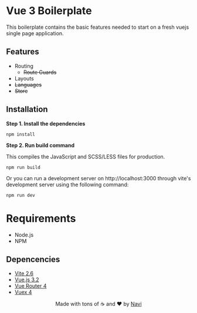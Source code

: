 # Vue 3  Boilerplate

This boilerplate contains the basic features needed to start on a fresh vuejs single page application.

## Features

- Routing
	- <strike>Route Guards</strike>
- Layouts
- <strike>Languages</strike>
- <strike>Store</strike>

## Installation

**Step 1. Install the dependencies**

```
npm install
```

**Step 2. Run build command**

This compiles the JavaScript and SCSS/LESS files for production.

```
npm run build
```

Or you can run a development server on http://localhost:3000 through vite's development server using the following command:
```
npm run dev
```

# Requirements

- Node.js
- NPM

## Depencencies

- [Vite 2.6](https://github.com/vitejs/vite)
- [Vue.js 3.2](https://vuejs.org)
- [Vue Router 4](https://router.vuejs.org)
- [Vuex 4](https://vuex.vuejs.org)

<div align=center>Made with tons of ☕ and ❤️ by <a href="https://github.com/naviisml">Navi</a></div>
